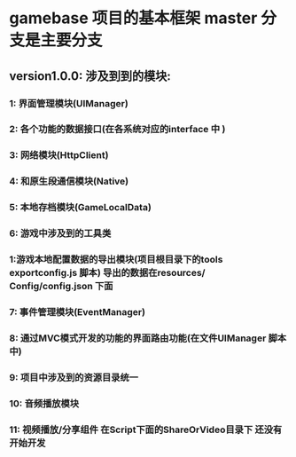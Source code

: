 # gamebase 项目的基本框架 master 分支是主要分支 

## version1.0.0: 涉及到到的模块: 

### 1: 界面管理模块(UIManager)
### 2: 各个功能的数据接口(在各系统对应的interface 中 )
### 3: 网络模块(HttpClient)
### 4: 和原生段通信模块(Native)
### 5: 本地存档模块(GameLocalData)
### 6: 游戏中涉及到的工具类
###    1:游戏本地配置数据的导出模块(项目根目录下的tools exportconfig.js 脚本) 导出的数据在resources/    Config/config.json 下面

### 7: 事件管理模块(EventManager)
### 8: 通过MVC模式开发的功能的界面路由功能(在文件UIManager 脚本中)
### 9: 项目中涉及到的资源目录统一
### 10: 音频播放模块
### 11: 视频播放/分享组件 在Script下面的ShareOrVideo目录下 还没有开始开发